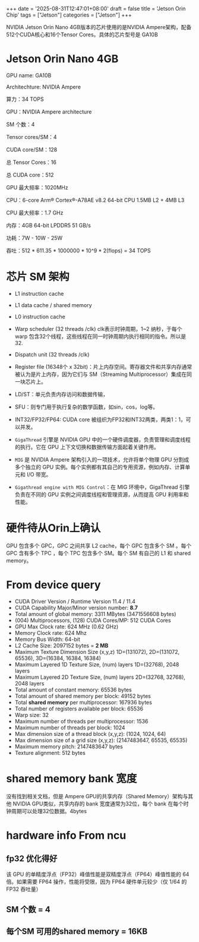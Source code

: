 +++
date = '2025-08-31T12:47:01+08:00'
draft = false
title = 'Jetson Orin Chip'
tags = ["Jetson"]
categories = ["Jetson"]
+++


NVIDIA Jetson Orin Nano 4GB版本的芯片使用的是NVIDIA Ampere架构，配备512个CUDA核心和16个Tensor Cores。具体的芯片型号是 GA10B

# Jetson Orin Nano 4GB

GPU name: GA10B

Architechture: NVIDIA Ampere

算力：34 TOPS

GPU：NVIDIA Ampere architecture 

SM 个数：4

Tensor cores/SM：4

CUDA core/SM：128

总 Tensor Cores：16 

总 CUDA core：512

GPU 最大频率：1020MHz

CPU：6-core Arm® Cortex®-A78AE v8.2 64-bit CPU 1.5MB L2 + 4MB L3

CPU 最大频率：1.7 GHz

内存：4GB 64-bit LPDDR5 51 GB/s

功耗：7W - 10W - 25W

吞吐：512 * 611.35 * 1000000 * 10^9 * 2(flops) = 34 TOPS


# 芯片 SM 架构

- L1 instruction cache
- L1 data cache / shared memory
- L0 instruction cache
- Warp scheduler (32 threads /clk) clk表示时钟周期，1~2 纳秒，于每个 warp 包含32个线程，这些线程在同一时钟周期内执行相同的指令。所以是 32.

- Dispatch unit (32 threads /clk)
- Register file (16348个 x 32bit)：片上内存空间。寄存器文件和共享内存通常被认为是片上内存，因为它们与 SM（Streaming Multiprocessor）集成在同一块芯片上。
- LD/ST：单元负责内存访问和数据传输，
- SFU：则专门用于执行复杂的数学函数，如sin，cos，log等。
- INT32/FP32/FP64: CUDA core 被组织为FP32和INT32两类，两类1：1，可以并发。


- `GigaThread` 引擎是 NVIDIA GPU 中的一个硬件调度器，负责管理和调度线程的执行。它在 GPU 上下文切换和数据传输方面起着关键作用。
- `MIG` 是 NVIDIA Ampere 架构引入的一项技术，允许将单个物理 GPU 分割成多个独立的 GPU 实例。每个实例都有其自己的专用资源，例如内存、计算单元和 I/O 带宽。
- `Gigathread engine with MIG Control`：在 MIG 环境中，GigaThread 引擎负责在不同的 GPU 实例之间调度线程和管理资源，从而提高 GPU 利用率和性能。


# 硬件待从Orin上确认

GPU 包含多个 GPC，GPC 之间共享 L2 cache，每个 GPC 包含多个 SM 。每个 GPC 含有多个 TPC ，每个 TPC 包含多个 SM。每个 SM 有自己的 L1 和 shared memory。

# From device query

- CUDA Driver Version / Runtime Version          11.4 / 11.4
- CUDA Capability Major/Minor version number:    **8.7**
- Total amount of global memory:                 3311 MBytes (3471556608 bytes)
- (004) Multiprocessors, (128) CUDA Cores/MP:    512 CUDA Cores
- GPU Max Clock rate:                            624 MHz (0.62 GHz)
- Memory Clock rate:                             624 Mhz
- Memory Bus Width:                              64-bit
- L2 Cache Size:                                 2097152 bytes = **2 MB**
- Maximum Texture Dimension Size (x,y,z)         1D=(131072), 2D=(131072, 65536), 3D=(16384, 16384, 16384)
- Maximum Layered 1D Texture Size, (num) layers  1D=(32768), 2048 layers
- Maximum Layered 2D Texture Size, (num) layers  2D=(32768, 32768), 2048 layers
- Total amount of constant memory:               65536 bytes
- Total amount of shared memory per block:       49152 bytes
- Total **shared memory** per multiprocessor:    167936 bytes
- Total number of registers available per block: 65536
- Warp size:                                     32
- Maximum number of threads per multiprocessor:  1536
- Maximum number of threads per block:           1024
- Max dimension size of a thread block (x,y,z): (1024, 1024, 64)
- Max dimension size of a grid size    (x,y,z): (2147483647, 65535, 65535)
- Maximum memory pitch:                          2147483647 bytes
- Texture alignment:                             512 bytes



# shared memory bank 宽度

没有找到相关文档，但是 Ampere GPU的共享内存（Shared Memory）架构与其他 NVIDIA GPU类似，共享内存的 bank 宽度通常为32位，每个 bank 在每个时钟周期可以处理32位数据。4bytes


# hardware info From ncu
## fp32 优化得好

该 GPU 的单精度浮点（FP32）峰值性能是双精度浮点（FP64）峰值性能的 64 倍。如果需要 FP64 操作，性能将受限，因为 FP64 硬件单元较少（仅 1/64 的 FP32 吞吐量） 

## SM 个数 = 4 
## 每个SM 可用的shared memory = 16KB

